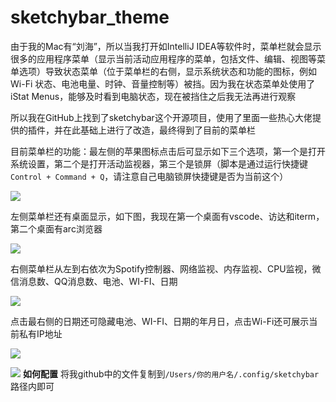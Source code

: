 # sketchybar_theme


由于我的Mac有“刘海”，所以当我打开如IntelliJ IDEA等软件时，菜单栏就会显示很多的应用程序菜单（显示当前活动应用程序的菜单，包括文件、编辑、视图等菜单选项）导致状态菜单（位于菜单栏的右侧，显示系统状态和功能的图标，例如 Wi-Fi 状态、电池电量、时钟、音量控制等）被挡。因为我在状态菜单处使用了iStat Menus，能够及时看到电脑状态，现在被挡住之后我无法再进行观察

所以我在GitHub上找到了sketchybar这个开源项目，使用了里面一些热心大佬提供的插件，并在此基础上进行了改造，最终得到了目前的菜单栏

目前菜单栏的功能：最左侧的苹果图标点击后可显示如下三个选项，第一个是打开系统设置，第二个是打开活动监视器，第三个是锁屏（脚本是通过运行快捷键`Control + Command + Q`，请注意自己电脑锁屏快捷键是否为当前这个）


![](https://cdn.jsdelivr.net/gh/codejaron/auto-image/obsidian/CleanShot%202024-06-10%20at%2013.07.20@2x.png)

左侧菜单栏还有桌面显示，如下图，我现在第一个桌面有vscode、访达和iterm，第二个桌面有arc浏览器

![](https://cdn.jsdelivr.net/gh/codejaron/auto-image/obsidian/CleanShot%202024-06-10%20at%2012.45.36@2x.png)

右侧菜单栏从左到右依次为Spotify控制器、网络监视、内存监视、CPU监视，微信消息数、QQ消息数、电池、WI-FI、日期

![](https://cdn.jsdelivr.net/gh/codejaron/auto-image/obsidian/CleanShot%202024-06-10%20at%2012.52.24@2x.png)

点击最右侧的日期还可隐藏电池、WI-FI、日期的年月日，点击Wi-Fi还可展示当前私有IP地址



![](https://cdn.jsdelivr.net/gh/codejaron/auto-image/obsidian/CleanShot%202024-06-10%20at%2013.24.24@2x.png)

![](https://cdn.jsdelivr.net/gh/codejaron/auto-image/obsidian/CleanShot%202024-06-10%20at%2013.26.14@2x.png)
**如何配置**
将我github中的文件复制到`/Users/你的用户名/.config/sketchybar`路径内即可
